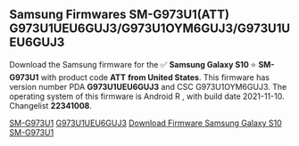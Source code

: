<h2>Samsung Firmwares SM-G973U1(ATT) G973U1UEU6GUJ3/G973U1OYM6GUJ3/G973U1UEU6GUJ3</h2>
Download the Samsung firmware for the ✅ <strong>Samsung Galaxy S10 </strong> ⭐ <strong>SM-G973U1</strong> with product code <strong>ATT</strong> <strong> from United States</strong>. This firmware has version number PDA <strong>G973U1UEU6GUJ3</strong> and CSC G973U1OYM6GUJ3. The operating system of this firmware is Android R , with build date 2021-11-10. Changelist <strong>22341008</strong>.


[SM-G973U1](https://samfirm.shop/samsung/model/SM-G973U1)
[G973U1UEU6GUJ3](https://samfirm.shop/samsung/pda/G973U1UEU6GUJ3)
[Download Firmware Samsung Galaxy S10 SM-G973U1](https://samfirm.shop/samsung/firmware/473412)
